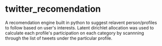 # twitter_recomendation
A recomendation engine built in python to suggest relavent person/profiles to follow based on user's interests.
Latent dirichlet allocation was used to calculate each profile's participation on each category by scannning through the list of tweets under the particular profile.